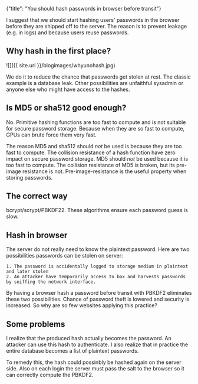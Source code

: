 {"title": "You should hash passwords in browser before transit"}

I suggest that we should start hashing users' passwords in the browser
before they are shipped off to the server. The reason is to prevent
leakage (e.g. in logs) and because users reuse passwords.

## Why hash in the first place?

![]({{ site.url }}/blogimages/whyunohash.jpg)

We do it to reduce the chance 
that passwords get stolen at rest. The classic example is a database leak.
Other possibilities are unfaithful sysadmin or anyone else who might
have access to the hashes.

## Is MD5 or sha512 good enough?

No. Primitive hashing functions are too fast
to compute and is not suitable for secure password storage. Because
when they are so fast to compute, GPUs can brute force them very fast.

The reason MD5 and sha512 should _not_ be used is
because they are too fast to compute. The collision resistance of a hash function
have zero impact on secure password storage. MD5 should _not_ be used
because it is too fast to compute. The collision resistance of MD5 is
broken, but its pre-image resistance is not. Pre-image-resistance is
the useful property when storing passwords.

## The correct way

bcrypt/scrypt/PBKDF22. These algorithms ensure each password guess
is slow.

## Hash in browser

The server do not really need to know the plaintext password.
Here are two possibilities passwords can be stolen on server:

    1. The password is accidentally logged to storage medium in plaintext and later stolen
    2. An attacker have temporarily access to box and harvests passwords
    by sniffing the network interface.

By having a browser hash a password before transit with PBKDF2 eliminates
these two possibilities. Chance of password theft is lowered and security is
increased. So why are so few websites applying this practice?

## Some problems

I realize that the produced hash actually becomes the password. An attacker 
can use this hash to authenticate. I also realize that in practice the entire
database becomes a list of plaintext passwords.

To remedy this, the hash
could possinbly be hashed again on the server side. Also on each login the server must pass the
salt to the browser so it can correctly compute the PBKDF2.

